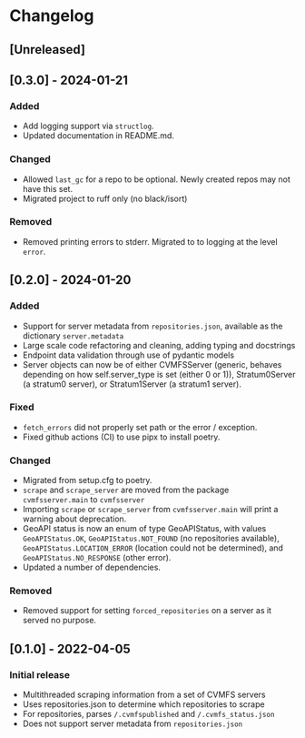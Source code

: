 # Changelog

## [Unreleased]

## [0.3.0] - 2024-01-21

### Added

- Add logging support via `structlog`.
- Updated documentation in README.md.

### Changed

- Allowed `last_gc` for a repo to be optional. Newly created repos may not have this set.
- Migrated project to ruff only (no black/isort)

### Removed

- Removed printing errors to stderr. Migrated to to logging at the level `error`.

## [0.2.0] - 2024-01-20

### Added

- Support for server metadata from `repositories.json`, available as the dictionary `server.metadata`
- Large scale code refactoring and cleaning, adding typing and docstrings
- Endpoint data validation through use of pydantic models
- Server objects can now be of either CVMFSServer (generic, behaves depending on how self.server_type is set (either 0 or 1)), Stratum0Server (a stratum0 server), or Stratum1Server (a stratum1 server).

### Fixed

- `fetch_errors` did not properly set path or the error / exception.
- Fixed github actions (CI) to use pipx to install poetry.

### Changed

- Migrated from setup.cfg to poetry.
- `scrape` and `scrape_server` are moved from the package `cvmfsserver.main` to `cvmfsserver`
- Importing `scrape` or `scrape_server` from `cvmfsserver.main` will print a warning about deprecation.
- GeoAPI status is now an enum of type GeoAPIStatus, with values `GeoAPIStatus.OK`, `GeoAPIStatus.NOT_FOUND` (no repositories available), `GeoAPIStatus.LOCATION_ERROR` (location could not be determined), and `GeoAPIStatus.NO_RESPONSE` (other error).
- Updated a number of dependencies.

### Removed

- Removed support for setting `forced_repositories` on a server as it served no purpose.

## [0.1.0] - 2022-04-05

### Initial release

- Multithreaded scraping information from a set of CVMFS servers
- Uses repositories.json to determine which repositories to scrape
- For repositories, parses `/.cvmfspublished` and `/.cvmfs_status.json`
- Does not support server metadata from `repositories.json`

